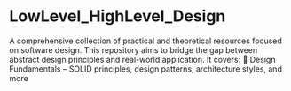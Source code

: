 # LowLevel_HighLevel_Design
A comprehensive collection of practical and theoretical resources focused on software design. This repository aims to bridge the gap between abstract design principles and real-world application. It covers:  🌱 Design Fundamentals – SOLID principles, design patterns, architecture styles, and more
